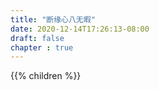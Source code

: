 ```yaml
---
title: "断缘心八无暇"
date: 2020-12-14T17:26:13-08:00
draft: false
chapter : true
---
```


{{% children  %}}
